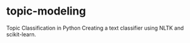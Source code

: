# topic-modeling

Topic Classification in Python
Сreating a text classifier using NLTK and scikit-learn.
